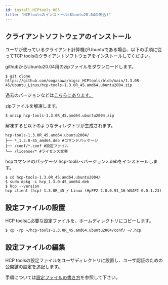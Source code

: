 ```yaml
---
id: install_HCPtools_003
title: "HCPtoolsのインストール(Ubuntu20.04の場合)"
---
```


## クライアントソフトウェアのインストール

ユーザが使っているクライアント計算機がUbuntuである場合、以下の手順に従ってTCP toolsのクライアントソフトウェアをインストールしてください。

githubからUbuntu20.04用のzipファイルをダウンロードします。

```
$ git clone https://github.com/oogasawa/nigsc_HCPtools/blob/main/1.3.0R-45/Ubuntu_Linux/hcp-tools-1.3.0R_45.amd64.ubuntu2004.zip
```

過去のバージョンなどは<a href="https://github.com/oogasawa/nigsc_HCPtools/tree/main/1.3.0R-45/Ubuntu_Linux">こちらにあります。</a>

zipファイルを解凍します。

```
$ unzip hcp-tools-1.3.0R_45.amd64.ubuntu2004.zip
```

解凍すると以下のようなディレクトリが生成されます。

```
hcp-tools-1.3.0R_45.amd64.ubuntu2004/
├── *_1.3.0-45_amd64.deb #コマンドパッケージ
├── /conf/*.conf #設定ファイル
└── /license/* #ライセンス文書
```

hcpコマンドのパッケージ hcp-tools-<バージョン>.debをインストールします。

```
$ cd hcp-tools-1.3.0R_45.amd64.ubuntu2004/
$ sudo dpkg -i hcp_1.3.0-45_amd64.deb
$ hcp --version
hcp client (hcp) 1.3.0R_45 / Linux (HpFP2 2.0.0.91_16 WSAPI 0.0.1.23)
```

## 設定ファイルの設置

HCP toolsに必要な設定ファイルを、ホームディレクトリにコピーします。

```
$ cp -rp ~/hcp-tools-1.3.0R_45.amd64.ubuntu2004/conf/ ~/.hcp
```

## 設定ファイルの編集

HCP toolsの設定ファイルをユーザディレクトリに設置し、ユーザ認証のための公開鍵の設定を追記します。

手順については[設定ファイルの書き方](/software/HCPtools/hcptools_conf)を参照して下さい。

